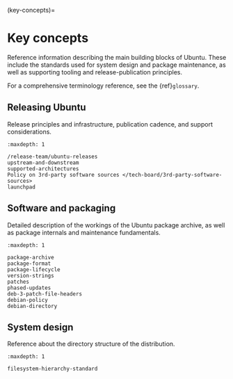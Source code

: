 (key-concepts)=
# Key concepts

Reference information describing the main building blocks of Ubuntu. These include the standards used for system design and package maintenance, as well as supporting tooling and release-publication principles.

For a comprehensive terminology reference, see the {ref}`glossary`.


## Releasing Ubuntu

Release principles and infrastructure, publication cadence, and support considerations.

```{toctree}
:maxdepth: 1

/release-team/ubuntu-releases
upstream-and-downstream
supported-architectures
Policy on 3rd-party software sources </tech-board/3rd-party-software-sources>
launchpad
```

## Software and packaging

Detailed description of the workings of the Ubuntu package archive, as well as package internals and maintenance fundamentals.

```{toctree}
:maxdepth: 1

package-archive
package-format
package-lifecycle
version-strings
patches
phased-updates
deb-3-patch-file-headers
debian-policy
debian-directory
```

## System design

Reference about the directory structure of the distribution.

```{toctree}
:maxdepth: 1

filesystem-hierarchy-standard
```
